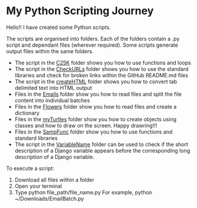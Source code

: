 # My Python Scripting Journey

Hello!! I have created some Python scripts.

The scripts are organised into folders. Each of the folders contain a .py script and dependant files (wherever required). Some scripts generate output files within the same folders.

* The script in the [C25K](C25K) folder shows you how to use functions and loops
* The script in the [CheckURLs](CheckURLs) folder shows you how to use the standard libraries and check for broken links within the GitHub README.md files
* The script in the [createHTML](createHTML) folder shows you how to convert tab delimited text into HTML output
* Files in the [Emails](Emails) folder show you how to read files and split the file content into individual batches
* Files in the [Flowers](Flowers) folder show you how to read files and create a dictionary
* Files in the [myTurtles](myTurtles) folder show you how to create objects using classes and how to draw on the screen. Happy drawring!!!
* Files in the [SampFunc](SampFunc) folder show you how to use functions and standard libraries
* The script in the [VariableName](VariableName) folder can be used to check if the short description of a Django variable appears before the corresponding long description of a Django variable.

To execute a script:
1. Download all files within a folder
2. Open your terminal
3. Type python file_path/file_name.py For example, python ~/Downloads/EmailBatch.py
